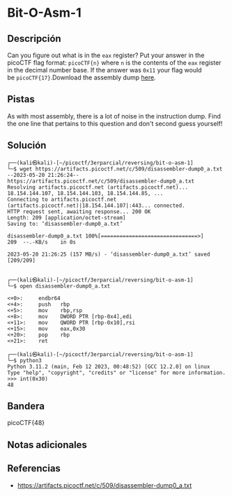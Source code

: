 # Bit-O-Asm-1

## Descripción

Can you figure out what is in the `eax` register? Put your answer in the picoCTF flag format: `picoCTF{n}` where `n` is the contents of the `eax` register in the decimal number base. If the answer was `0x11` your flag would be `picoCTF{17}`.Download the assembly dump [here](https://artifacts.picoctf.net/c/509/disassembler-dump0_a.txt).

## Pistas

As with most assembly, there is a lot of noise in the instruction dump. Find the one line that pertains to this question and don't second guess yourself!

## Solución

```
┌──(kali㉿kali)-[~/picoctf/3erparcial/reversing/bit-o-asm-1]
└─$ wget https://artifacts.picoctf.net/c/509/disassembler-dump0_a.txt
--2023-05-20 21:26:24--  https://artifacts.picoctf.net/c/509/disassembler-dump0_a.txt
Resolving artifacts.picoctf.net (artifacts.picoctf.net)... 18.154.144.107, 18.154.144.103, 18.154.144.85, ...
Connecting to artifacts.picoctf.net (artifacts.picoctf.net)|18.154.144.107|:443... connected.
HTTP request sent, awaiting response... 200 OK
Length: 209 [application/octet-stream]
Saving to: ‘disassembler-dump0_a.txt’

disassembler-dump0_a.txt 100%[===============================>]     209  --.-KB/s    in 0s      

2023-05-20 21:26:25 (157 MB/s) - ‘disassembler-dump0_a.txt’ saved [209/209]

                                                                                                 
┌──(kali㉿kali)-[~/picoctf/3erparcial/reversing/bit-o-asm-1]
└─$ open disassembler-dump0_a.txt 

<+0>:     endbr64 
<+4>:     push   rbp
<+5>:     mov    rbp,rsp
<+8>:     mov    DWORD PTR [rbp-0x4],edi
<+11>:    mov    QWORD PTR [rbp-0x10],rsi
<+15>:    mov    eax,0x30
<+20>:    pop    rbp
<+21>:    ret

┌──(kali㉿kali)-[~/picoctf/3erparcial/reversing/bit-o-asm-1]
└─$ python3                                                                   
Python 3.11.2 (main, Feb 12 2023, 00:48:52) [GCC 12.2.0] on linux
Type "help", "copyright", "credits" or "license" for more information.
>>> int(0x30)
48
```

## Bandera

picoCTF{48}

## Notas adicionales



## Referencias
- https://artifacts.picoctf.net/c/509/disassembler-dump0_a.txt